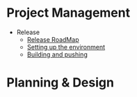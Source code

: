 # Project Management
* Release
  - [Release RoadMap](https://github.com/USGS-Astrogeology/ISIS3/wiki/Release-Road-Map)
  - [Setting up the environment]()
  - [Building and pushing]()
# Planning & Design 
